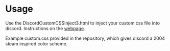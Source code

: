 # Usage

Use the DiscordCustomCSSInject3.html to inject your custom css file into discord. Instructions on the [webpage](https://yellowteamrobot.github.io/DiscordCustomCSSInjector/).

Example custom.css provided in the repository, which gives discord a 2004 steam inspired color scheme.
